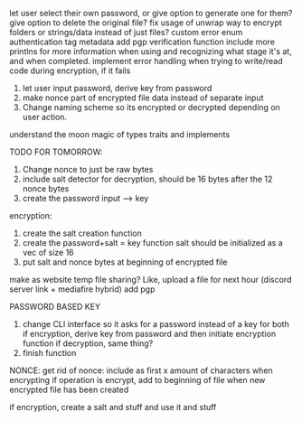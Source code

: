 let user select their own password, or give option to generate one for them?
give option to delete the original file?
fix usage of unwrap
way to encrypt folders or strings/data instead of just files?
custom error enum
authentication tag
metadata
add pgp verification function
include more printlns for more information when using and recognizing what stage it's at, and when completed.
implement error handling when trying to write/read code during encryption, if it fails 

1. let user input password, derive key from password
2. make nonce part of encrypted file data instead of separate input
3. Change naming scheme so its encrypted or decrypted depending on user action. 

understand the moon magic of types traits and implements

TODO FOR TOMORROW:
1. Change nonce to just be raw bytes
2. include salt detector for decryption, should be 16 bytes after the 12 nonce bytes
3. create the password input --> key

encryption:
1. create the salt creation function
2. create the password+salt = key function
    salt should be initialized as a vec<u8> of size 16 
3. put salt and nonce bytes at beginning of encrypted file


make as website
    temp file sharing? Like, upload a file for next hour (discord server link + mediafire hybrid)
add pgp

PASSWORD BASED KEY
1. change CLI interface so it asks for a password instead of a key for both
    if encryption, derive key from password and then initiate encryption function
    if decryption, same thing?
2. finish function 

NONCE:
get rid of nonce: include as first x amount of characters when encrypting 
if operation is encrypt, add to beginning of file when new encrypted file has been created

if encryption, create a salt and stuff and use it and stuff